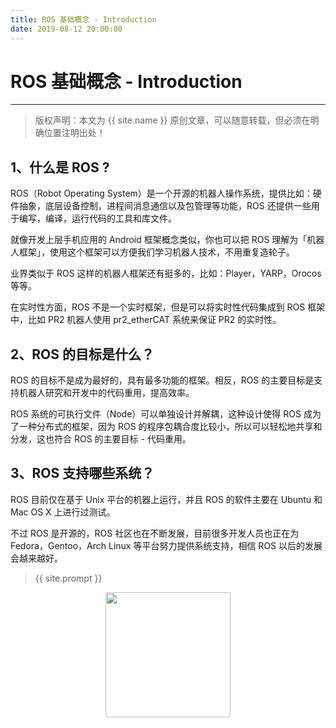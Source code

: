 ```yaml
---
title: ROS 基础概念 - Introduction
date: 2019-08-12 20:00:00
---
```

# ROS 基础概念 - Introduction
***
> 版权声明：本文为 {{ site.name }} 原创文章，可以随意转载，但必须在明确位置注明出处！

## 1、什么是 ROS ?
ROS（Robot Operating System）是一个开源的机器人操作系统，提供比如：硬件抽象，底层设备控制，进程间消息通信以及包管理等功能，ROS 还提供一些用于编写，编译，运行代码的工具和库文件。

就像开发上层手机应用的 Android 框架概念类似，你也可以把 ROS 理解为「机器人框架」，使用这个框架可以方便我们学习机器人技术，不用重复造轮子。

业界类似于 ROS 这样的机器人框架还有挺多的，比如：Player，YARP，Orocos 等等。

在实时性方面，ROS 不是一个实时框架，但是可以将实时性代码集成到 ROS 框架中，比如 PR2 机器人使用 pr2_etherCAT 系统来保证 PR2 的实时性。

## 2、ROS 的目标是什么？
ROS 的目标不是成为最好的，具有最多功能的框架。相反，ROS 的主要目标是支持机器人研究和开发中的代码重用，提高效率。

ROS 系统的可执行文件（Node）可以单独设计并解耦，这种设计使得 ROS 成为了一种分布式的框架，因为 ROS 的程序包耦合度比较小，所以可以轻松地共享和分发，这也符合 ROS 的主要目标 - 代码重用。

## 3、ROS 支持哪些系统？
ROS 目前仅在基于 Unix 平台的机器上运行，并且 ROS 的软件主要在 Ubuntu 和 Mac OS X 上进行过测试。

不过 ROS 是开源的，ROS 社区也在不断发展，目前很多开发人员也正在为 Fedora，Gentoo，Arch Linux 等平台努力提供系统支持，相信 ROS 以后的发展会越来越好。


> {{ site.prompt }}

<div  align="center">
<img src="{{ site.url }}/images/wechart.jpg" width = "200" height = "200"/>